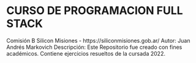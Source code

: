 <h1>CURSO DE PROGRAMACION FULL STACK</h1>
Comisión B
Silicon Misiones - https://siliconmisiones.gob.ar/
Autor: 
        Juan Andrés Markovich
Descripción:
        Este Repositorio fue creado con fines académicos. Contiene ejercicios resueltos de la cursada 2022.

